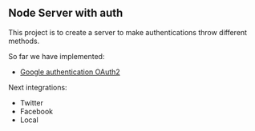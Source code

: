 ## Node Server with auth

This project is to create a server to make authentications throw different methods.

So far we have implemented:
- [Google authentication OAuth2](https://developers.google.com/adwords/api/docs/guides/authentication)

Next integrations:
- Twitter
- Facebook
- Local
